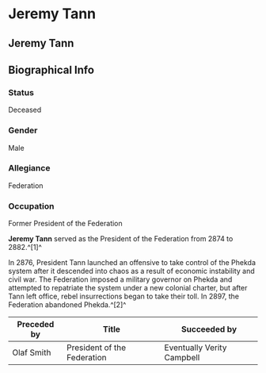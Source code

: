 # Jeremy Tann
## Jeremy Tann

		

## Biographical Info

### Status

Deceased

### Gender

Male

### Allegiance

Federation

### Occupation

Former President of the Federation

**Jeremy Tann** served as the President of the Federation from 2874 to 2882.^[1]^

In 2876, President Tann launched an offensive to take control of the Phekda system after it descended into chaos as a result of economic instability and civil war. The Federation imposed a military governor on Phekda and attempted to repatriate the system under a new colonial charter, but after Tann left office, rebel insurrections began to take their toll. In 2897, the Federation abandoned Phekda.^[2]^

| **Preceded by** | **Title** | **Succeeded by** |
| --- | --- | --- |
| Olaf Smith | President of the Federation | Eventually Verity Campbell |